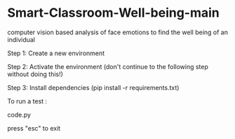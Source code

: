 # Smart-Classroom-Well-being-main
 computer vision based analysis of face emotions to find the well being of an individual


Step 1: Create a new environment

Step 2: Activate the environment (don't continue to the following step without doing this!)

Step 3: Install dependencies (pip install -r requirements.txt)

To run a test :

code.py 

press "esc" to exit 

